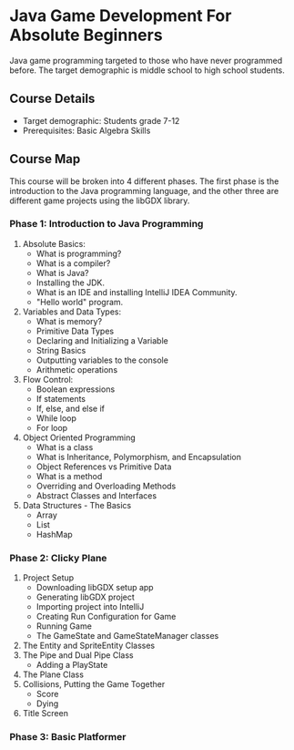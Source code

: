 # Java Game Development For Absolute Beginners

Java game programming targeted to those who have never programmed before. The target demographic is middle school to high school students.

## Course Details

* Target demographic: Students grade 7-12
* Prerequisites: Basic Algebra Skills

## Course Map

This course will be broken into 4 different phases. The first phase is the introduction to the Java programming language, and the other three are different game projects using the libGDX library.

### Phase 1: Introduction to Java Programming

1. Absolute Basics:
    * What is programming?
    * What is a compiler?
    * What is Java?
    * Installing the JDK.
    * What is an IDE and installing IntelliJ IDEA Community.
    * "Hello world" program.
2. Variables and Data Types:
    * What is memory?
    * Primitive Data Types
    * Declaring and Initializing a Variable
    * String Basics
    * Outputting variables to the console
    * Arithmetic operations
3. Flow Control:
    * Boolean expressions
    * If statements
    * If, else, and else if
    * While loop
    * For loop
4. Object Oriented Programming
    * What is a class
    * What is Inheritance, Polymorphism, and Encapsulation
    * Object References vs Primitive Data
    * What is a method
    * Overriding and Overloading Methods
    * Abstract Classes and Interfaces
5. Data Structures - The Basics
    * Array
    * List
    * HashMap

### Phase 2: Clicky Plane

1. Project Setup
    * Downloading libGDX setup app
    * Generating libGDX project
    * Importing project into IntelliJ
    * Creating Run Configuration for Game
    * Running Game
    * The GameState and GameStateManager classes
2. The Entity and SpriteEntity Classes
3. The Pipe and Dual Pipe Class
    * Adding a PlayState
4. The Plane Class
5. Collisions, Putting the Game Together
    * Score
    * Dying
6. Title Screen

### Phase 3: Basic Platformer
